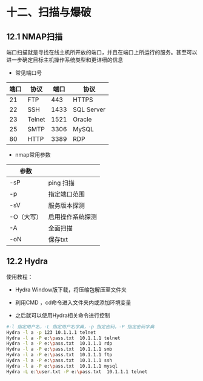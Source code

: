 # 十二、扫描与爆破

## 12.1 NMAP扫描

端口扫描就是寻找在线主机所开放的端口，并且在端口上所运行的服务。甚至可以进一步确定目标主机操作系统类型和更详细的信息

- 常见端口号
  

|端口|协议|端口|协议|
|---|---|---|---|
|21|FTP|443|HTTPS|
|22|SSH|1433|SQL Server|
|23|Telnet|1521|Oracle|
|25|SMTP|3306|MySQL|
|80|HTTP|3389|RDP|

- nmap常用参数
  

|参数||
|---|---|
|-sP|ping 扫描|
|-p|指定端口范围|
|-sV|服务版本探测|
|-O（大写）|启用操作系统探测|
|-A|全面扫描|
|-oN|保存txt|

## 12.2 Hydra

使用教程：

- Hydra Window版下载，将压缩包解压至文件夹
  
- 利用CMD ，cd命令进入文件夹内或添加环境变量
  
- 之后就可以使用Hydra相关命令进行控制
  

```bash
#-l 指定用户名，-L 指定用户名字典，-p 指定密码，-P 指定密码字典  
Hydra -l a -p 123 10.1.1.1 telnet 
Hydra -l a -P e:\pass.txt  10.1.1.1 telnet  
Hydra -l a -P e:\pass.txt  10.1.1.1 rdp  
Hydra -l a -P e:\pass.txt  10.1.1.1 smb  
Hydra -l a -P e:\pass.txt  10.1.1.1 ftp  
Hydra -l a -P e:\pass.txt  10.1.1.1 ssh  
Hydra -l a -P e:\pass.txt  10.1.1.1 mysql  
Hydra -L e:\user.txt -P e:\pass.txt  10.1.1.1 telnet
```

